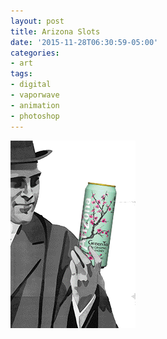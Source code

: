 ```yaml
---
layout: post
title: Arizona Slots
date: '2015-11-28T06:30:59-05:00'
categories:
- art
tags:
- digital
- vaporwave
- animation
- photoshop
---
```

 ![](/tumblr_files/tumblr_nyivznOuQk1r8gweso1_r2_250.gif)  
